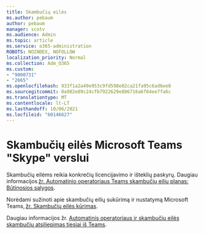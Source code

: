 ```yaml
---
title: Skambučių eilės
ms.author: pebaum
author: pebaum
manager: scotv
ms.audience: Admin
ms.topic: article
ms.service: o365-administration
ROBOTS: NOINDEX, NOFOLLOW
localization_priority: Normal
ms.collection: Adm_O365
ms.custom:
- "9000731"
- "2665"
ms.openlocfilehash: 933f1a2a49e953c9fd598e02ca21fa95c6ad6ee0
ms.sourcegitcommit: 0a982e89c24cfb7922629e886716a6f64ee7fa6c
ms.translationtype: MT
ms.contentlocale: lt-LT
ms.lasthandoff: 10/06/2021
ms.locfileid: "60146627"
---
```

# <a name="call-queues-in-microsoft-teams-and-skype-for-business"></a>Skambučių eilės Microsoft Teams "Skype" verslui 

Skambučių eilėms reikia konkrečių licencijavimo ir išteklių paskyrų. Daugiau informacijos [žr. Automatinio operatoriaus Teams skambučių eilių planas: Būtinosios sąlygos](https://docs.microsoft.com/microsoftteams/plan-auto-attendant-call-queue#prerequisites). 

Norėdami sužinoti apie skambučių eilių sukūrimą ir nustatymą Microsoft Teams, [žr. Skambučių eilės kūrimas](https://docs.microsoft.com/microsoftteams/create-a-phone-system-call-queue). 

Daugiau informacijos žr. [Automatinis operatoriaus ir skambučių eilės skambučių atsiliepimas tiesiai iš Teams](https://docs.microsoft.com/microsoftteams/answer-auto-attendant-and-call-queue-calls). 